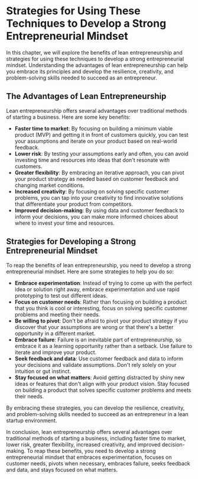Strategies for Using These Techniques to Develop a Strong Entrepreneurial Mindset
===================================================================================================================================

In this chapter, we will explore the benefits of lean entrepreneurship and strategies for using these techniques to develop a strong entrepreneurial mindset. Understanding the advantages of lean entrepreneurship can help you embrace its principles and develop the resilience, creativity, and problem-solving skills needed to succeed as an entrepreneur.

The Advantages of Lean Entrepreneurship
---------------------------------------

Lean entrepreneurship offers several advantages over traditional methods of starting a business. Here are some key benefits:

* **Faster time to market**: By focusing on building a minimum viable product (MVP) and getting it in front of customers quickly, you can test your assumptions and iterate on your product based on real-world feedback.
* **Lower risk**: By testing your assumptions early and often, you can avoid investing time and resources into ideas that don't resonate with customers.
* **Greater flexibility**: By embracing an iterative approach, you can pivot your product strategy as needed based on customer feedback and changing market conditions.
* **Increased creativity**: By focusing on solving specific customer problems, you can tap into your creativity to find innovative solutions that differentiate your product from competitors.
* **Improved decision-making**: By using data and customer feedback to inform your decisions, you can make more informed choices about where to invest your time and resources.

Strategies for Developing a Strong Entrepreneurial Mindset
----------------------------------------------------------

To reap the benefits of lean entrepreneurship, you need to develop a strong entrepreneurial mindset. Here are some strategies to help you do so:

* **Embrace experimentation**: Instead of trying to come up with the perfect idea or solution right away, embrace experimentation and use rapid prototyping to test out different ideas.
* **Focus on customer needs**: Rather than focusing on building a product that you think is cool or interesting, focus on solving specific customer problems and meeting their needs.
* **Be willing to pivot**: Don't be afraid to pivot your product strategy if you discover that your assumptions are wrong or that there's a better opportunity in a different market.
* **Embrace failure**: Failure is an inevitable part of entrepreneurship, so embrace it as a learning opportunity rather than a setback. Use failure to iterate and improve your product.
* **Seek feedback and data**: Use customer feedback and data to inform your decisions and validate assumptions. Don't rely solely on your intuition or gut instinct.
* **Stay focused on what matters**: Avoid getting distracted by shiny new ideas or features that don't align with your product vision. Stay focused on building a product that solves specific customer problems and meets their needs.

By embracing these strategies, you can develop the resilience, creativity, and problem-solving skills needed to succeed as an entrepreneur in a lean startup environment.

In conclusion, lean entrepreneurship offers several advantages over traditional methods of starting a business, including faster time to market, lower risk, greater flexibility, increased creativity, and improved decision-making. To reap these benefits, you need to develop a strong entrepreneurial mindset that embraces experimentation, focuses on customer needs, pivots when necessary, embraces failure, seeks feedback and data, and stays focused on what matters.
